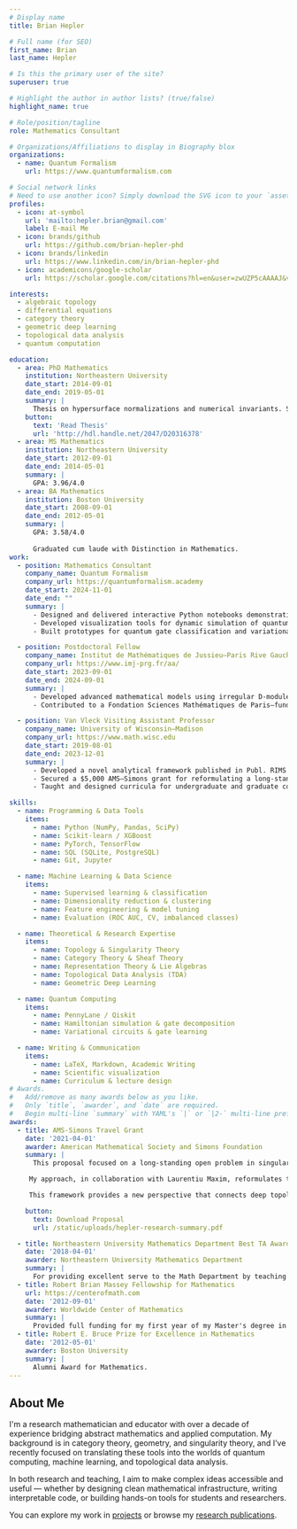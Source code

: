 ```yaml
---
# Display name
title: Brian Hepler

# Full name (for SEO)
first_name: Brian
last_name: Hepler

# Is this the primary user of the site?
superuser: true

# Highlight the author in author lists? (true/false)
highlight_name: true

# Role/position/tagline
role: Mathematics Consultant

# Organizations/Affiliations to display in Biography blox
organizations:
  - name: Quantum Formalism
    url: https://www.quantumformalism.com

# Social network links
# Need to use another icon? Simply download the SVG icon to your `assets/media/icons/` folder.
profiles:
  - icon: at-symbol
    url: 'mailto:hepler.brian@gmail.com'
    label: E-mail Me
  - icon: brands/github
    url: https://github.com/brian-hepler-phd
  - icon: brands/linkedin
    url: https://www.linkedin.com/in/brian-hepler-phd
  - icon: academicons/google-scholar
    url: https://scholar.google.com/citations?hl=en&user=zwUZP5cAAAAJ&view_op=list_works&gmla=ANZ5fUPG26R_JguFNVrGNnPSReETtAMPURzqitxObdGZcu3YUwGY-1zdxAZz7uL0OUwe8azSlFraz_VV5STLmTM9

interests:
  - algebraic topology
  - differential equations
  - category theory
  - geometric deep learning
  - topological data analysis
  - quantum computation

education:
  - area: PhD Mathematics
    institution: Northeastern University
    date_start: 2014-09-01
    date_end: 2019-05-01
    summary: |
      Thesis on hypersurface normalizations and numerical invariants. Supervised by [David B. Massey](https://en.wikipedia.org/wiki/David_B._Massey). 
    button:
      text: 'Read Thesis'
      url: 'http://hdl.handle.net/2047/D20316378'
  - area: MS Mathematics
    institution: Northeastern University
    date_start: 2012-09-01
    date_end: 2014-05-01
    summary: |
      GPA: 3.96/4.0
  - area: BA Mathematics
    institution: Boston University
    date_start: 2008-09-01
    date_end: 2012-05-01
    summary: |
      GPA: 3.58/4.0
      
      Graduated cum laude with Distinction in Mathematics.
work:
  - position: Mathematics Consultant
    company_name: Quantum Formalism
    company_url: https://quantumformalism.academy
    date_start: 2024-11-01
    date_end: ""
    summary: |
      - Designed and delivered interactive Python notebooks demonstrating quantum and classical ML concepts using Scikit-learn, PyTorch, PennyLane, and SciPy.
      - Developed visualization tools for dynamic simulation of quantum systems using Matplotlib and ipywidgets (e.g., Hamiltonian evolution, SU(4) decomposition, and error quantification).
      - Built prototypes for quantum gate classification and variational circuit optimization leveraging gradient-based learning.

  - position: Postdoctoral Fellow
    company_name: Institut de Mathématiques de Jussieu–Paris Rive Gauche (IMJ-PRG)
    company_url: https://www.imj-prg.fr/aa/
    date_start: 2023-09-01
    date_end: 2024-09-01
    summary: |
      - Developed advanced mathematical models using irregular D-modules, condensed mathematics, and ind-sheaves to study singularities and asymptotic behavior in complex analytic spaces.
      - Contributed to a Fondation Sciences Mathématiques de Paris–funded project under the supervision of François Loeser.

  - position: Van Vleck Visiting Assistant Professor
    company_name: University of Wisconsin–Madison
    company_url: https://www.math.wisc.edu
    date_start: 2019-08-01
    date_end: 2023-12-01
    summary: |
      - Developed a novel analytical framework published in Publ. RIMS Kyoto Univ., advancing theory of complex systems with irregular structure.
      - Secured a $5,000 AMS–Simons grant for reformulating a long-standing mathematical problem using a topological-analytic approach.
      - Taught and designed curricula for undergraduate and graduate courses, with strong student evaluations and mentoring across levels.

skills:
  - name: Programming & Data Tools
    items:
      - name: Python (NumPy, Pandas, SciPy)
      - name: Scikit-learn / XGBoost
      - name: PyTorch, TensorFlow
      - name: SQL (SQLite, PostgreSQL)
      - name: Git, Jupyter

  - name: Machine Learning & Data Science
    items:
      - name: Supervised learning & classification
      - name: Dimensionality reduction & clustering
      - name: Feature engineering & model tuning
      - name: Evaluation (ROC AUC, CV, imbalanced classes)

  - name: Theoretical & Research Expertise
    items:
      - name: Topology & Singularity Theory
      - name: Category Theory & Sheaf Theory
      - name: Representation Theory & Lie Algebras
      - name: Topological Data Analysis (TDA)
      - name: Geometric Deep Learning

  - name: Quantum Computing
    items:
      - name: PennyLane / Qiskit
      - name: Hamiltonian simulation & gate decomposition
      - name: Variational circuits & gate learning

  - name: Writing & Communication
    items:
      - name: LaTeX, Markdown, Academic Writing
      - name: Scientific visualization
      - name: Curriculum & lecture design
# Awards.
#   Add/remove as many awards below as you like.
#   Only `title`, `awarder`, and `date` are required.
#   Begin multi-line `summary` with YAML's `|` or `|2-` multi-line prefix and indent 2 spaces below.
awards:
  - title: AMS-Simons Travel Grant
    date: '2021-04-01'
    awarder: American Mathematical Society and Simons Foundation
    summary: |
      This proposal focused on a long-standing open problem in singularity theory known as Lê’s Conjecture, which concerns the equisingularity of complex analytic surfaces with one-dimensional singular loci. The conjecture posits that if the topological link of a surface germ V(f) ⊂ ℂ³ is a 3-sphere and the normalization is smooth and bijective, then the germ arises as an equisingular deformation of a plane curve singularity.

     My approach, in collaboration with Laurentiu Maxim, reformulates this conjecture using the theory of mixed Hodge modules and perverse sheaves. Building on my earlier work on non-isolated singularities, we reinterpret the vanishing cycles complex φ_f[−1] ℚ_ℂ³[3] as a central object and reduce Lê’s Conjecture to a statement about the purity and semi-simplicity of its non-unipotent part as a mixed Hodge module.

     This framework provides a new perspective that connects deep topological properties of singularities to their analytic structure, with the potential to resolve a conjecture that has remained open for nearly 40 years.

    button: 
      text: Download Proposal
      url: /static/uploads/hepler-research-summary.pdf

  - title: Northeastern University Mathematics Department Best TA Award
    date: '2018-04-01'
    awarder: Northeastern University Mathematics Department
    summary: |
      For providing excellent serve to the Math Department by teaching a wide range of courses as Instructor of Record, includig MATH 1213, 1231, 1251, and 1342, and for receiving very good student evaluations in these courses. 
  - title: Robert Brian Massey Fellowship for Mathematics
    url: https://centerofmath.com
    date: '2012-09-01'
    awarder: Worldwide Center of Mathematics
    summary: |
      Provided full funding for my first year of my Master's degree in Mathematics at Northeastern University.
  - title: Robert E. Bruce Prize for Excellence in Mathematics
    date: '2012-05-01'
    awarder: Boston University
    summary: |
      Alumni Award for Mathematics. 
---
```


## About Me

I'm a research mathematician and educator with over a decade of experience bridging abstract mathematics and applied computation. My background is in category theory, geometry, and singularity theory, and I’ve recently focused on translating these tools into the worlds of quantum computing, machine learning, and topological data analysis.

In both research and teaching, I aim to make complex ideas accessible and useful — whether by designing clean mathematical infrastructure, writing interpretable code, or building hands-on tools for students and researchers.

You can explore my work in [projects](/project) or browse my [research publications](/publication).
